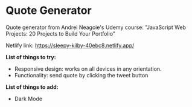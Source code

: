 # Quote Generator
Quote generator from Andrei Neagoie's Udemy course: "JavaScript Web Projects: 20 Projects to Build Your Portfolio"


Netlify link: https://sleepy-kilby-40ebc8.netlify.app/

**List of things to try:**
* Responsive design: works on all devices in any orientation.
* Functionality: send quote by clicking the tweet button 

**List of things to add:**
* Dark Mode

